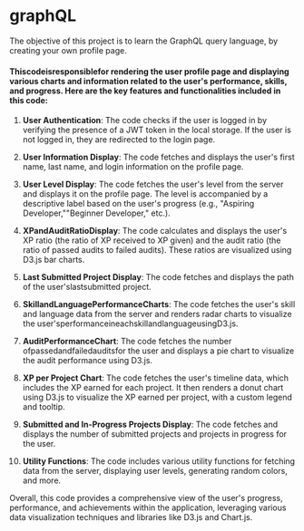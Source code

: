 # graphQL

The objective of this project is to learn the GraphQL query language, by creating your own profile page.

#### Thiscodeisresponsiblefor rendering the user profile page and displaying various charts and information related to the user's performance, skills, and progress. Here are the key features and functionalities included in this code:

1. **User Authentication**: The code checks if the user is logged in by verifying the presence of a JWT token in the local storage. If the user is not logged in, they are redirected to the login page.
2. **User Information Display**: The code fetches and displays the user's first name, last name, and login information on the profile page.
3. **User Level Display**: The code fetches the user's level from the server and displays it on the profile page. The level is accompanied by a descriptive label based on the user's progress (e.g., "Aspiring Developer,""Beginner Developer," etc.).

4. **XPandAuditRatioDisplay**: The code calculates and displays the user's XP ratio (the ratio of XP received to XP given) and the audit ratio (the ratio of passed audits to failed audits). These ratios are visualized using D3.js bar charts.

5. **Last Submitted Project Display**: The code fetches and displays the path of the user'slastsubmitted project.

6. **SkillandLanguagePerformanceCharts**: The code fetches the user's skill and language data from the server and renders radar charts to visualize the user'sperformanceineachskillandlanguageusingD3.js.

7. **AuditPerformanceChart**: The code fetches the number ofpassedandfailedauditsfor the user and displays a pie chart to visualize the audit performance using D3.js.

8. **XP per Project Chart**: The code fetches the user's timeline data, which includes the XP earned for each project. It then renders a donut chart using D3.js to visualize the XP earned per project, with a custom legend and tooltip.
9. **Submitted and In-Progress Projects Display**: The code fetches and displays the number of submitted projects and projects in progress for the user.
10. **Utility Functions**: The code includes various utility functions for fetching data from the server, displaying user levels, generating random colors, and more.

Overall, this code provides a comprehensive view of the user's progress, performance, and achievements within the application, leveraging various data visualization techniques and libraries like D3.js and Chart.js.
